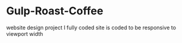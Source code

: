 # Gulp-Roast-Coffee
website design project I fully coded
site is coded to be responsive to viewport width
